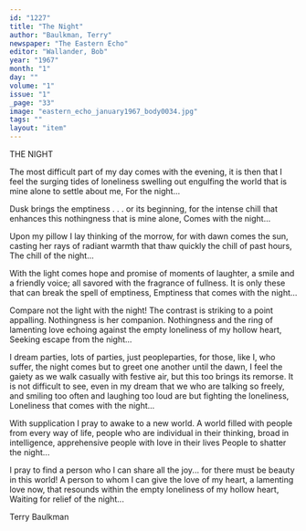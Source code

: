 ```yaml
---
id: "1227"
title: "The Night"
author: "Baulkman, Terry"
newspaper: "The Eastern Echo"
editor: "Wallander, Bob"
year: "1967"
month: "1"
day: ""
volume: "1"
issue: "1"
_page: "33"
image: "eastern_echo_january1967_body0034.jpg"
tags: ""
layout: "item"
---
```

THE NIGHT

The most difficult part of my day comes with the evening,
it is then that I feel the surging tides of loneliness
swelling out engulfing the world that is mine alone to
settle about me,
For the night...

Dusk brings the emptiness . . . or its beginning, for the
intense chill that enhances this nothingness that is
mine alone,
Comes with the night...

Upon my pillow I lay thinking of the morrow, for with dawn comes
the sun, casting her rays of radiant warmth that thaw
quickly the chill of past hours,
The chill of the night...

With the light comes hope and promise of moments of laughter,
a smile and a friendly voice; all savored with the
fragrance of fullness. It is only these that can break
the spell of emptiness,
Emptiness that comes with the night...

Compare not the light with the night!
The contrast is striking to a point appalling.
Nothingness is her companion. Nothingness and
the ring of lamenting love echoing against the
empty loneliness of my hollow heart,
Seeking escape from the night...

I dream parties, lots of parties, just peopleparties,
for those, like I, who suffer, the night comes but
to greet one another until the dawn,
I feel the gaiety as we walk casually with festive air,
but this too brings its remorse. It is not difficult to
see, even in my dream that we who are talking so freely,
and smiling too often and laughing too loud are but
fighting the loneliness,
Loneliness that comes with the night...

With supplication I pray to awake to a new world. A world
filled with people from every way of life,
people who are individual in their thinking,
broad in intelligence,
apprehensive people with love in their lives
People to shatter the night...

I pray to find a person who I can share all the joy...
for there must be beauty in this world!
A person to whom I can give the love of my heart,
a lamenting love now, that resounds within the
empty loneliness of my hollow heart,
Waiting for relief of the night...

Terry Baulkman


